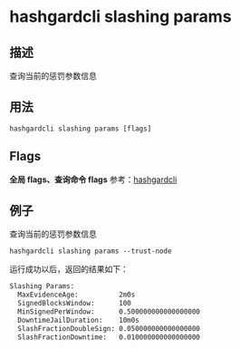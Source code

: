 # hashgardcli slashing params

## 描述

查询当前的惩罚参数信息

## 用法

```shell
hashgardcli slashing params [flags]
```

## Flags

**全局 flags、查询命令 flags** 参考：[hashgardcli](../README.md)

## 例子

查询当前的惩罚参数信息

```shell
hashgardcli slashing params --trust-node
```

运行成功以后，返回的结果如下：

```txt
Slashing Params:
  MaxEvidenceAge:          2m0s
  SignedBlocksWindow:      100
  MinSignedPerWindow:      0.500000000000000000
  DowntimeJailDuration:    10m0s
  SlashFractionDoubleSign: 0.050000000000000000
  SlashFractionDowntime:   0.010000000000000000
```

